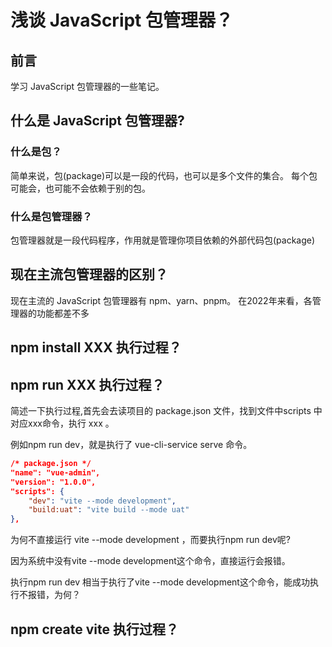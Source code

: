 # 浅谈 JavaScript 包管理器？

## 前言

学习 JavaScript 包管理器的一些笔记。
<!-- 大纲 

什么是 JavaScript 包管理器?

npm 、yarn 、pnpm区别？

npm install XXX 执行过程？

npm run XXX 执行过程？

npm create vite 执行过程？ -->

## 什么是 JavaScript 包管理器?

### 什么是包？

简单来说，包(package)可以是一段的代码，也可以是多个文件的集合。
每个包可能会，也可能不会依赖于别的包。

### 什么是包管理器？

包管理器就是一段代码程序，作用就是管理你项目依赖的外部代码包(package)

## 现在主流包管理器的区别？
现在主流的 JavaScript 包管理器有 npm、yarn、pnpm。
在2022年来看，各管理器的功能都差不多



## npm install XXX 执行过程？

## npm run XXX 执行过程？

简述一下执行过程,首先会去读项目的 package.json 文件，找到文件中scripts 中对应xxx命令，执行 xxx 。

例如npm run dev，就是执行了 vue-cli-service serve 命令。

```json
/* package.json */ 
"name": "vue-admin",
"version": "1.0.0",
"scripts": {
    "dev": "vite --mode development",
    "build:uat": "vite build --mode uat" 
},
```

为何不直接运行 vite --mode development ，而要执行npm run dev呢?

因为系统中没有vite --mode development这个命令，直接运行会报错。

执行npm run dev 相当于执行了vite --mode development这个命令，能成功执行不报错，为何？

## npm create vite 执行过程？
